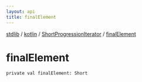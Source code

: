 ```yaml
---
layout: api
title: finalElement
---
```

[stdlib](../../index.html) / [kotlin](../index.html) / [ShortProgressionIterator](index.html) / [finalElement](finalElement.html)

# finalElement

```
private val finalElement: Short
```
